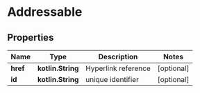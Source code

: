 
# Addressable

## Properties
Name | Type | Description | Notes
------------ | ------------- | ------------- | -------------
**href** | **kotlin.String** | Hyperlink reference |  [optional]
**id** | **kotlin.String** | unique identifier |  [optional]



